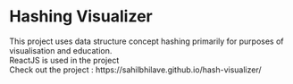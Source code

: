<h1>Hashing Visualizer</h1>
This project uses data structure concept hashing primarily for purposes of visualisation and education.
<br>
ReactJS is used in the project
<br>
Check out the project : https://sahilbhilave.github.io/hash-visualizer/
